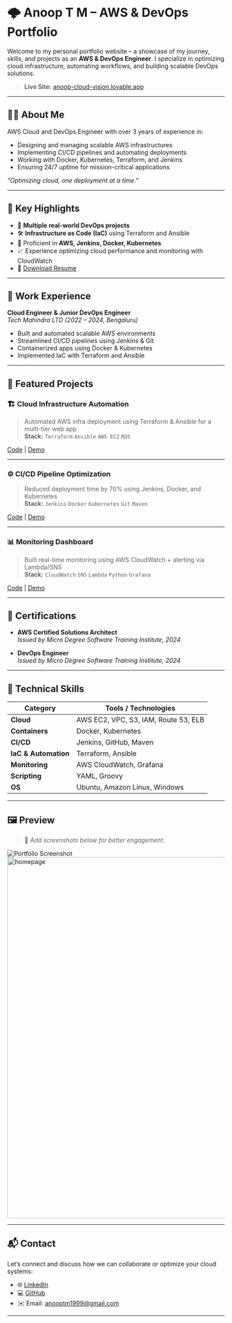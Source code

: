 # 🌩️ Anoop T M – AWS & DevOps Portfolio

Welcome to my personal portfolio website – a showcase of my journey, skills, and projects as an **AWS & DevOps Engineer**. I specialize in optimizing cloud infrastructure, automating workflows, and building scalable DevOps solutions.

> **Live Site:** [anoop-cloud-vision.lovable.app](https://anoop-cloud-vision.lovable.app)

---

## 🧑‍💻 About Me

AWS Cloud and DevOps Engineer with over 3 years of experience in:
- Designing and managing scalable AWS infrastructures
- Implementing CI/CD pipelines and automating deployments
- Working with Docker, Kubernetes, Terraform, and Jenkins
- Ensuring 24/7 uptime for mission-critical applications

_"Optimizing cloud, one deployment at a time."_

---

## 🚀 Key Highlights

- 🎯 **Multiple real-world DevOps projects**
- 🛠️ **Infrastructure as Code (IaC)** using Terraform and Ansible
- 🧰 Proficient in **AWS, Jenkins, Docker, Kubernetes**
- 📈 Experience optimizing cloud performance and monitoring with CloudWatch
- 📄 [Download Resume](https://anoop.dev/resume.pdf)

---

## 💼 Work Experience

**Cloud Engineer & Junior DevOps Engineer**  
*Tech Mahindra LTD (2022 – 2024, Bengaluru)*

- Built and automated scalable AWS environments
- Streamlined CI/CD pipelines using Jenkins & Git
- Containerized apps using Docker & Kubernetes
- Implemented IaC with Terraform and Ansible

---

## 🧪 Featured Projects

### 🏗️ Cloud Infrastructure Automation
> Automated AWS infra deployment using Terraform & Ansible for a multi-tier web app  
**Stack:** `Terraform` `Ansible` `AWS EC2` `RDS`

[Code](#) | [Demo](#)

---

### ⚙️ CI/CD Pipeline Optimization
> Reduced deployment time by 70% using Jenkins, Docker, and Kubernetes  
**Stack:** `Jenkins` `Docker` `Kubernetes` `Git` `Maven`

[Code](#) | [Demo](#)

---

### 📊 Monitoring Dashboard
> Built real-time monitoring using AWS CloudWatch + alerting via Lambda/SNS  
**Stack:** `CloudWatch` `SNS` `Lambda` `Python` `Grafana`

[Code](#) | [Demo](#)

---

## 📜 Certifications

- **AWS Certified Solutions Architect**  
  *Issued by Micro Degree Software Training Institute, 2024*

- **DevOps Engineer**  
  *Issued by Micro Degree Software Training Institute, 2024*

---

## 🧠 Technical Skills

| Category              | Tools / Technologies |
|-----------------------|----------------------|
| **Cloud**             | AWS EC2, VPC, S3, IAM, Route 53, ELB |
| **Containers**        | Docker, Kubernetes |
| **CI/CD**             | Jenkins, GitHub, Maven |
| **IaC & Automation**  | Terraform, Ansible |
| **Monitoring**        | AWS CloudWatch, Grafana |
| **Scripting**         | YAML, Groovy |
| **OS**                | Ubuntu, Amazon Linux, Windows |

---

## 🖼️ Preview

> 🔽 *Add screenshots below for better engagement:*

![Portfolio Screenshot](./screenshot-home.png)
<img width="1903" height="836" alt="homepage" src="https://github.com/user-attachments/assets/e75680ec-2f2d-4278-9763-ce2ca7437737" />


---

## 📬 Contact

Let’s connect and discuss how we can collaborate or optimize your cloud systems:

- 🌐 [LinkedIn](https://linkedin.com/in/anoop-t-m-367423228)
- 💻 [GitHub](https://github.com/anooptm1999)
- ✉️ Email: anooptm1999@gmail.com

---
